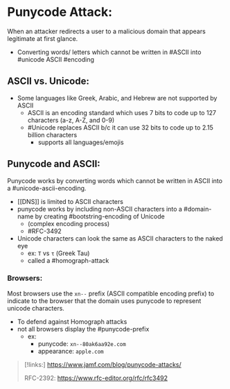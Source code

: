 
# Punycode Attack:
When an attacker redirects a user to a malicious domain that appears legitimate at first glance.
- Converting words/ letters which cannot be written in #ASCII into #unicode ASCII #encoding

## ASCII vs. Unicode:
- Some languages like Greek, Arabic, and Hebrew are not supported by ASCII
	- ASCII is an encoding standard which uses 7 bits to code up to 127 characters (a-z, A-Z, and 0-9)
	- #Unicode replaces ASCII b/c it can use 32 bits to code up to 2.15 billion characters
		- supports all languages/emojis

## Punycode and ASCII:
Punycode works by converting words which cannot be written in ASCII into a #unicode-ascii-encoding.
- [[DNS]] is limited to ASCII characters
- punycode works by including non-ASCII characters into a #domain-name by creating #bootstring-encoding of Unicode 
	- (complex encoding process)
	- #RFC-3492
- Unicode characters can look the same as ASCII characters to the naked eye
	- ex: ``T`` vs `τ` (Greek Tau)
	- called a #homograph-attack

### Browsers:
Most browsers use the `xn--` prefix (ASCII compatible encoding prefix) to indicate to the browser that the domain uses punycode to represent unicode characters.
- To defend against Homograph attacks
- not all browsers display the #punycode-prefix 
	- ex: 
		- punycode: `xn--80ak6aa92e.com`
		- appearance: ``apple.com``


>[!links:]
>https://www.jamf.com/blog/punycode-attacks/
>
> RFC-2392:
>https://www.rfc-editor.org/rfc/rfc3492


